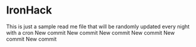 # IronHack 

This is just a sample read me file that will be randomly updated every night with a cron New commit
New commit
New commit
New commit
New commit
New commit
